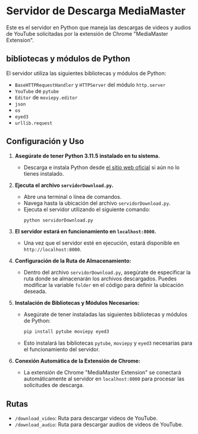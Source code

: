 # Servidor de Descarga MediaMaster

Este es el servidor en Python que maneja las descargas de videos y audios de YouTube solicitadas por la extensión de Chrome "MediaMaster Extension".

## bibliotecas y módulos de Python

El servidor utiliza las siguientes bibliotecas y módulos de Python:

- `BaseHTTPRequestHandler` y `HTTPServer` del módulo `http.server`
- `YouTube` de `pytube`
- `Editor` de `moviepy.editor`
- `json`
- `os`
- `eyed3`
- `urllib.request`

## Configuración y Uso

1. **Asegúrate de tener Python 3.11.5 instalado en tu sistema.**
   - Descarga e instala Python desde [el sitio web oficial](https://www.python.org/downloads/) si aún no lo tienes instalado.

2. **Ejecuta el archivo `servidorDownload.py`.**
   - Abre una terminal o línea de comandos.
   - Navega hasta la ubicación del archivo `servidorDownload.py`.
   - Ejecuta el servidor utilizando el siguiente comando:
     ```bash
     python servidorDownload.py
     ```

3. **El servidor estará en funcionamiento en `localhost:8000`.**
   - Una vez que el servidor esté en ejecución, estará disponible en `http://localhost:8000`.

4. **Configuración de la Ruta de Almacenamiento:**
   - Dentro del archivo `servidorDownload.py`, asegúrate de especificar la ruta donde se almacenarán los archivos descargados. Puedes modificar la variable `folder` en el código para definir la ubicación deseada.

5. **Instalación de Bibliotecas y Módulos Necesarios:**
   - Asegúrate de tener instaladas las siguientes bibliotecas y módulos de Python:
     ```bash
     pip install pytube moviepy eyed3
     ```
   - Esto instalará las bibliotecas `pytube`, `moviepy` y `eyed3` necesarias para el funcionamiento del servidor.

6. **Conexión Automática de la Extensión de Chrome:**
   - La extensión de Chrome "MediaMaster Extension" se conectará automáticamente al servidor en `localhost:8000` para procesar las solicitudes de descarga.


## Rutas

- `/download_video`: Ruta para descargar videos de YouTube.
- `/download_audio`: Ruta para descargar audios de videos de YouTube.



